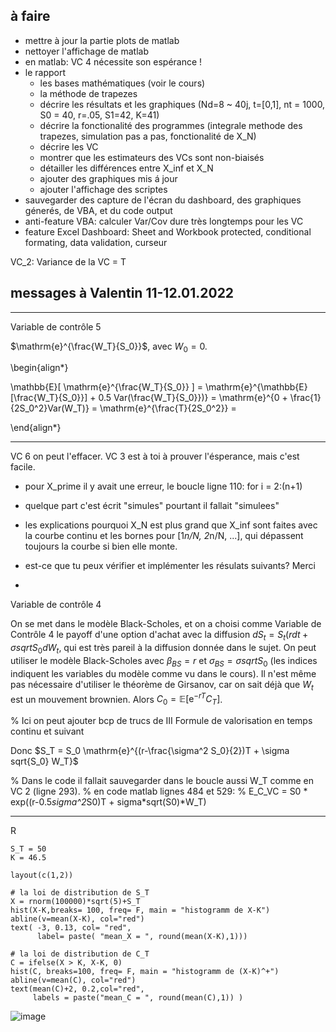 ## à faire
* mettre à jour la partie plots de matlab
* nettoyer l'affichage de matlab
* en matlab: VC 4 nécessite son espérance !
* le rapport
  + les bases mathématiques (voir le cours)
  + la méthode de trapezes
  + décrire les résultats et les graphiques (Nd=8 ~ 40j, t=[0,1], nt = 1000, S0 = 40, r=.05, S1=42, K=41)
  + décrire la fonctionalité des programmes (integrale methode des trapezes, simulation pas a pas, fonctionalité de X_N)
  + décrire les VC
  + montrer que les estimateurs des VCs sont non-biaisés
  + détailler les différences entre X_inf et X_N
  + ajouter des graphiques mis á jour
  + ajouter l'affichage des scriptes
* sauvegarder des capture de l'écran du dashboard, des graphiques génerés, de VBA, et du code output
* anti-feature VBA: calculer Var/Cov dure très longtemps pour les VC
* feature Excel Dashboard: Sheet and Workbook protected, conditional formating, data validation, curseur

VC_2: Variance de la VC = T

## messages à Valentin 11-12.01.2022

***

Variable de contrôle 5


$\mathrm{e}^{\frac{W_T}{S_0}}$, avec $W_0 = 0$.

\begin{align*}

\mathbb{E}[ \mathrm{e}^{\frac{W_T}{S_0}} ] = 
\mathrm{e}^{\mathbb{E}[\frac{W_T}{S_0}}] + 0.5 Var(\frac{W_T}{S_0}})} = 
\mathrm{e}^{0 +  \frac{1}{2S_0^2}Var(W_T)} =
\mathrm{e}^{\frac{T}{2S_0^2}} =

\end{align*}

***

VC 6 on peut l'effacer.
VC 3 est à toi à prouver l'ésperance, mais c'est facile.

* pour X_prime il y avait une erreur, le boucle ligne 110: for i = 2:(n+1)
* quelque part c'est écrit "simules" pourtant il fallait "simulees"
* les explications pourquoi X_N est plus grand que X_inf sont faites avec la courbe continu et les bornes pour [1*n/N, 2*n/N, ...], qui dépassent toujours la courbe si bien elle monte.
* est-ce que tu peux vérifier et implémenter les résulats suivants? Merci

*

Variable de contrôle 4


On se met dans le modèle Black-Scholes, et on a choisi comme Variable de Contrôle 4 le payoff d'une option d'achat avec la diffusion $dS_t = S_t(rdt + \sigma sqrt{S_0} dW_t$, qui est très pareil à la diffusion donnée dans le sujet.
On peut utiliser le modèle Black-Scholes avec $\beta_{BS} = r$ et $\sigma_{BS} = \sigma sqrt{S_0}$ (les indices indiquent les variables du modèle comme vu dans le cours).
Il n'est même pas nécessaire d'utiliser le théorème de Girsanov, car on sait déjà que $W_t$ est un mouvement brownien.
Alors $C_0 = \mathbb{E}[ \mathrm{e}^{-rT} C_T ]$.

% Ici on peut ajouter bcp de trucs de III Formule de valorisation en temps continu et suivant

Donc $S_T = S_0 \mathrm{e}^{(r-\frac{\sigma^2 S_0}{2})T + \sigma sqrt{S_0} W_T}$

% Dans le code il fallait sauvegarder dans le boucle aussi W_T comme en VC 2 (ligne 293).
% en code matlab lignes 484 et 529: 
% E_C_VC = S0 * exp((r-0.5*sigma^2*S0)T + sigma*sqrt(S0)*W_T)

***

R
```
S_T = 50
K = 46.5

layout(c(1,2))

# la loi de distribution de S_T
X = rnorm(100000)*sqrt(5)+S_T
hist(X-K,breaks= 100, freq= F, main = "histogramm de X-K")
abline(v=mean(X-K), col="red")
text( -3, 0.13, col= "red", 
      label= paste( "mean_X = ", round(mean(X-K),1)))

# la loi de distribution de C_T
C = ifelse(X > K, X-K, 0)
hist(C, breaks=100, freq= F, main = "histogramm de (X-K)^+")
abline(v=mean(C), col="red")
text(mean(C)+2, 0.2,col="red", 
     labels = paste("mean_C = ", round(mean(C),1)) )
```
![image](https://user-images.githubusercontent.com/66843529/149398000-d2854a89-1a6f-447c-996f-a89268fb3a10.png)

